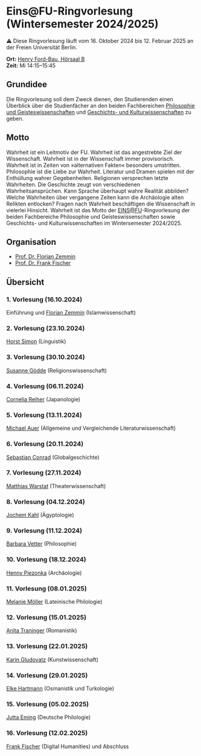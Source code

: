 # Eins@FU-Ringvorlesung (Wintersemester 2024/2025)

:warning: Diese Ringvorlesung läuft vom 16. Oktober 2024 bis 12. Februar 2025 an der Freien Universität Berlin.

**Ort:** [Henry Ford-Bau, Hörsaal B](https://www.fu-berlin.de/sites/hfb/gebaeude/raumuebersicht/hoersaele/hs_b/index.html) \
**Zeit:** Mi 14:15–15:45

## Grundidee

Die Ringvorlesung soll dem Zweck dienen, den Studierenden einen Überblick über die Studienfächer an den beiden Fachbereichen [Philosophie und Geisteswissenschaften](https://www.fu-berlin.de/einrichtungen/fachbereiche/fb/phil-geist/index.html) und [Geschichts- und Kulturwissenschaften](https://www.geschkult.fu-berlin.de/) zu geben.

## Motto

Wahrheit ist ein Leitmotiv der FU. Wahrheit ist das angestrebte Ziel der Wissenschaft. Wahrheit ist in der Wissenschaft immer provisorisch. Wahrheit ist in Zeiten von »alternativen Fakten« besonders umstritten. Philosophie ist die Liebe zur Wahrheit. Literatur und Dramen spielen mit der Enthüllung wahrer Gegebenheiten. Religionen versprechen letzte Wahrheiten. Die Geschichte zeugt von verschiedenen Wahrheitsansprüchen. Kann Sprache überhaupt wahre Realität abbilden? Welche Wahrheiten über vergangene Zeiten kann die Archäologie alten Relikten entlocken? Fragen nach Wahrheit beschäftigen die Wissenschaft in vielerlei Hinsicht. Wahrheit ist das Motto der [EINS@FU](https://www.fu-berlin.de/sites/eins/index.html)-Ringvorlesung der beiden Fachbereiche Philosophie und Geisteswissenschaften sowie Geschichts- und Kulturwissenschaften im Wintersemester 2024/2025.

## Organisation

- [Prof. Dr. Florian Zemmin](https://www.geschkult.fu-berlin.de/e/islamwiss/personen/profs/Zemmin/index.html)
- [Prof. Dr. Frank Fischer](https://lehkost.github.io/)

## Übersicht

### 1. Vorlesung (16.10.2024)

Einführung und [Florian Zemmin](https://www.geschkult.fu-berlin.de/e/islamwiss/personen/profs/Zemmin/index.html) (Islamwissenschaft)

### 2. Vorlesung (23.10.2024)

[Horst Simon](https://www.geisteswissenschaften.fu-berlin.de/we04/linguistik/histling/mitarbeiter_innen/prof/simon/index.html) (Linguistik)

### 3. Vorlesung (30.10.2024)

[Susanne Gödde](https://www.geschkult.fu-berlin.de/e/relwiss/lehrende/arbeitsbereich_goedde/Goedde/index.html) (Religionswissenschaft)

### 4. Vorlesung (06.11.2024)

[Cornelia Reiher](https://www.geschkult.fu-berlin.de/e/oas/japanologie/institut/mitarbeiter/professoren/reiher/index.html) (Japanologie)

### 5. Vorlesung (13.11.2024)

[Michael Auer](https://www.geisteswissenschaften.fu-berlin.de/we03/institut/mitarbeiter/ProfessorInnen/auer/index.html) (Allgemeine und Vergleichende Literaturwissenschaft)

### 6. Vorlesung (20.11.2024)

[Sebastian Conrad](https://www.geschkult.fu-berlin.de/e/fmi/institut/mitglieder/Professorinnen_und_Professoren/conrad.html) (Globalgeschichte)

### 7. Vorlesung (27.11.2024)

[Matthias Warstat](https://www.geisteswissenschaften.fu-berlin.de/we07/theater-tanz/mitarbeiter-innen/prof/warstat/index.html) (Theaterwissenschaft)

### 8. Vorlesung (04.12.2024)

[Jochem Kahl](https://www.geschkult.fu-berlin.de/e/aegyptologie/personen/Professorinnen-und-Professoren/kahl/index.html) (Ägyptologie)

### 9. Vorlesung (11.12.2024)

[Barbara Vetter](https://www.geisteswissenschaften.fu-berlin.de/we01/institut/mitarbeiter/professuren/vetter/index.html) (Philosophie)

### 10. Vorlesung (18.12.2024)

[Henny Piezonka](https://www.geschkult.fu-berlin.de/e/praehist/institut/Mitarbeiterinnen-und-Mitarbeiter/Professoren/Piezonka.html) (Archäologie)

### 11. Vorlesung (08.01.2025)

[Melanie Möller](https://www.geisteswissenschaften.fu-berlin.de/we02/institut/mitarbeiter/Professoren/moellerm/index.html) (Lateinische Philologie)

### 12. Vorlesung (15.01.2025)

[Anita Traninger](https://www.geisteswissenschaften.fu-berlin.de/we05/institut/mitarbeiter/traninger/index.html) (Romanistik)

### 13. Vorlesung (22.01.2025)

[Karin Gludovatz](https://www.geschkult.fu-berlin.de/e/khi/Personen/professoren/gludovatz/index.html) (Kunstwissenschaft)

### 14. Vorlesung (29.01.2025)

[Elke Hartmann](https://www.geschkult.fu-berlin.de/e/turkologie/MitarbeiterInnen/ProfessorInnen/elke-hartmann.html) (Osmanistik und Turkologie)

### 15. Vorlesung (05.02.2025)

[Jutta Eming](https://www.geisteswissenschaften.fu-berlin.de/we04/aedls/mitarbeiter_innen/prof/eming/index.html) (Deutsche Philologie)

### 16. Vorlesung (12.02.2025)

[Frank Fischer](https://www.geisteswissenschaften.fu-berlin.de/we02/institut/mitarbeiter/Professoren/fischerf/index.html) (Digital Humanities) und Abschluss
